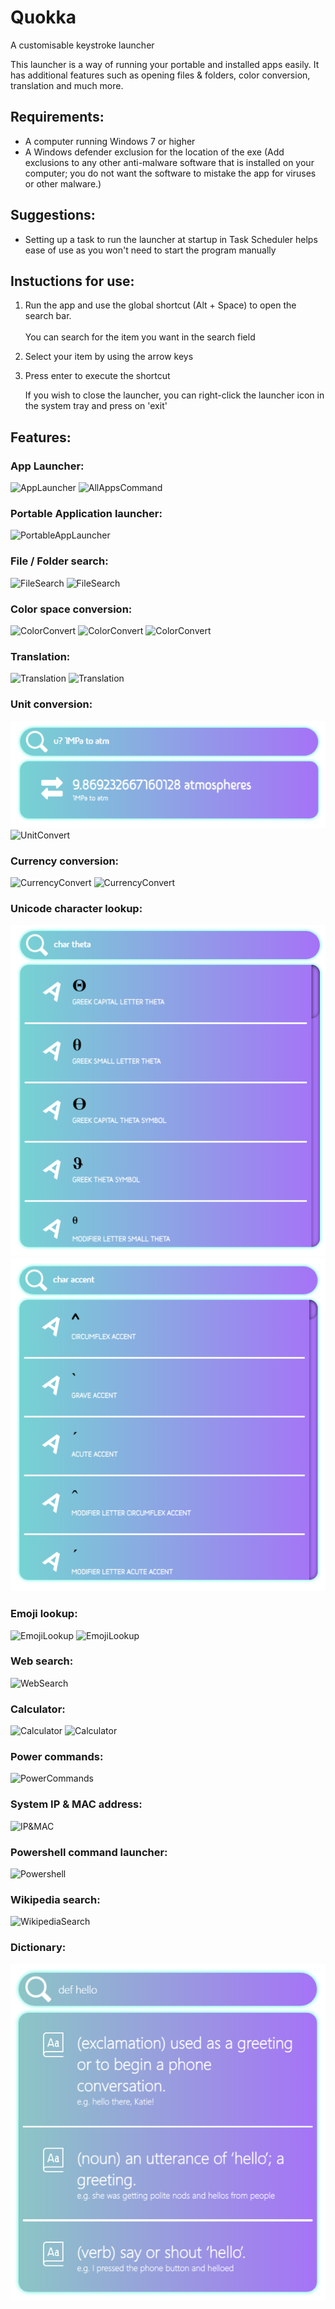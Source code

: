 # Quokka
A customisable keystroke launcher

This launcher is a way of running your portable and installed apps easily. It has additional features such as opening files & folders, color conversion, translation and much more.

## Requirements:
 - A computer running Windows 7 or higher
 - A Windows defender exclusion for the location of the exe (Add exclusions to any other anti-malware software that is installed on your computer; you do not want the software to mistake the app for viruses or other malware.)

## Suggestions:
 - Setting up a task to run the launcher at startup in Task Scheduler helps ease of use as you won't need to start the program manually

## Instuctions for use:
1. Run the app and use the global shortcut (Alt + Space) to open the search bar.<br><br>
    You can search for the item you want in the search field
2. Select your item by using the arrow keys
3. Press enter to execute the shortcut

    If you wish to close the launcher, you can right-click the launcher icon in the system tray and press on 'exit'

## Features:
### App Launcher:
![AppLauncher]()
![AllAppsCommand]()
<br>
### Portable Application launcher:
![PortableAppLauncher]()
<br>
### File / Folder search:
![FileSearch]()
![FileSearch]()
<br>
### Color space conversion:
![ColorConvert]()
![ColorConvert]()
![ColorConvert]()
<br>
### Translation:
![Translation]()
![Translation]()
<br>
### Unit conversion:
![UnitConvert](https://raw.githubusercontent.com/Faeq-F/Quokka/main/docs/screenshots/UnitConversion1.png)
![UnitConvert]()
<br>
### Currency conversion:
![CurrencyConvert]()
![CurrencyConvert]()
<br>
### Unicode character lookup:
![UnicodeLookup](https://raw.githubusercontent.com/Faeq-F/Quokka/main/docs/screenshots/charTheta.png)
![UnicodeLookup](https://raw.githubusercontent.com/Faeq-F/Quokka/main/docs/screenshots/charAccent.png)
<br>
### Emoji lookup:
![EmojiLookup]()
![EmojiLookup]()
<br>
### Web search:
![WebSearch]()
<br>
### Calculator:
![Calculator]()
![Calculator]()
<br>
### Power commands:
![PowerCommands]()
<br>
### System IP & MAC address:
![IP&MAC]()
<br>
### Powershell command launcher:
![Powershell]()
<br>
### Wikipedia search:
![WikipediaSearch]()
<br>
### Dictionary:
![Dictionary](https://raw.githubusercontent.com/Faeq-F/Quokka/main/docs/QuokkaPreview.png)

